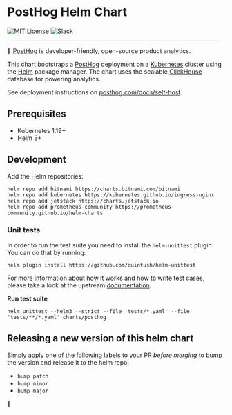 # PostHog Helm Chart
[![MIT License](https://img.shields.io/badge/License-MIT-red.svg?style=flat-square)](https://opensource.org/licenses/MIT)
[![Slack](https://img.shields.io/badge/PostHog_chat-slack-blue?logo=slack)](https://posthog.com/slack)

-----

🦔 [PostHog](https://posthog.com/) is developer-friendly, open-source product analytics.

This chart bootstraps a [PostHog](https://posthog.com/) deployment on a [Kubernetes](http://kubernetes.io) cluster using the [Helm](https://helm.sh) package manager. The chart uses the scalable [ClickHouse](https://clickhouse.tech/) database for powering analytics.

See deployment instructions on [posthog.com/docs/self-host](https://posthog.com/docs/self-host).

## Prerequisites
- Kubernetes 1.19+
- Helm 3+

## Development
Add the Helm repositories:
```
helm repo add bitnami https://charts.bitnami.com/bitnami
helm repo add kubernetes https://kubernetes.github.io/ingress-nginx
helm repo add jetstack https://charts.jetstack.io
helm repo add prometheus-community https://prometheus-community.github.io/helm-charts
```

### Unit tests
In order to run the test suite you need to install the `helm-unittest` plugin. You can do that by running:
```
helm plugin install https://github.com/quintush/helm-unittest
```

For more information about how it works and how to write test cases, please take a look at the upstream [documentation](https://github.com/quintush/helm-unittest/blob/master/README.md).

**Run test suite**
```
helm unittest --helm3 --strict --file 'tests/*.yaml' --file 'tests/**/*.yaml' charts/posthog
```

## Releasing a new version of this helm chart

Simply apply one of the following labels to your PR _before merging_ to bump the version and release it to the helm repo:
- `bump patch`
- `bump minor`
- `bump major`

👋
